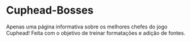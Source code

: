 # Cuphead-Bosses
Apenas uma página informativa sobre os melhores chefes do jogo Cuphead! Feita com o objetivo de treinar formatações e adição de fontes.
